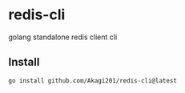 # redis-cli

golang standalone redis client cli

## Install

```Bash
go install github.com/Akagi201/redis-cli@latest
```
